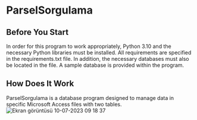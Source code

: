 # ParselSorgulama
## Before You Start
In order for this program to work appropriately, Python 3.10 and the necessary Python libraries must be installed. All requirements are specified in the requirements.txt file.
In addition, the necessary databases must also be located in the file. A sample database is provided within the program.
## How Does It Work
ParselSorgulama is a database program designed to manage data in specific Microsoft Access files with two tables. 
![Ekran görüntüsü 10-07-2023 09 18 37](https://github.com/Erotgen/ParselSorgulama/assets/106821354/1f42a567-fada-43a1-93ae-ebf0ace5865c)
